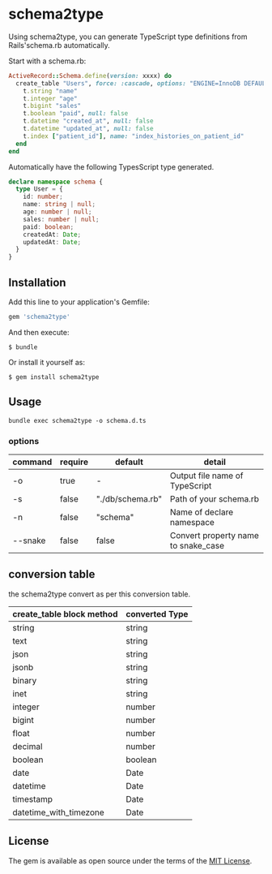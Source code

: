 # schema2type
Using schema2type, you can generate TypeScript type definitions from Rails'schema.rb automatically.

Start with a schema.rb:

```ruby
ActiveRecord::Schema.define(version: xxxx) do
  create_table "Users", force: :cascade, options: "ENGINE=InnoDB DEFAULT CHARSET=utf8" do |t|
    t.string "name"
    t.integer "age"
    t.bigint "sales"
    t.boolean "paid", null: false
    t.datetime "created_at", null: false
    t.datetime "updated_at", null: false
    t.index ["patient_id"], name: "index_histories_on_patient_id"
  end
end
```

Automatically have the following TypesScript type generated.

```typescript
declare namespace schema {
  type User = {
    id: number;
    name: string | null;
    age: number | null;
    sales: number | null;
    paid: boolean;
    createdAt: Date;
    updatedAt: Date;
  }
}
```

## Installation

Add this line to your application's Gemfile:

```ruby
gem 'schema2type'
```

And then execute:

    $ bundle

Or install it yourself as:

    $ gem install schema2type
    


## Usage

```
bundle exec schema2type -o schema.d.ts
```

### options

|command | require | default | detail |
|---|---|---|---|
| -o | true | - | Output file name of TypeScript |
| -s | false | "./db/schema.rb" | Path of your schema.rb  |
| -n | false | "schema" | Name of declare namespace |
| --snake | false | false | Convert property name to snake_case |

## conversion table
the schema2type convert as per this conversion table.

|create_table block method| converted Type|
|---|---|
| string | string |
| text | string |
| json | string |
| jsonb | string |
| binary | string |
| inet | string |
| integer | number |
| bigint | number |
| float | number |
| decimal | number |
| boolean | boolean |
| date | Date |
| datetime | Date |
| timestamp | Date |
| datetime_with_timezone | Date |
## License

The gem is available as open source under the terms of the [MIT License](https://opensource.org/licenses/MIT).


